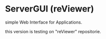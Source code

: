 # ServerGUI (reViewer)
simple Web Interface for Applications.

this version is testing on "reViewer" repositorie.
